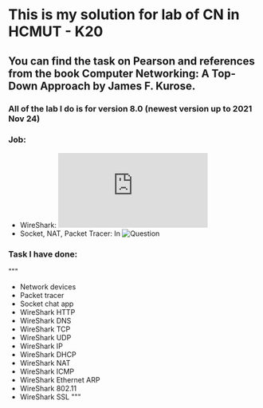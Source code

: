 # This is my solution for lab of CN in HCMUT - K20
## You can find the task on Pearson and references from the book Computer Networking: A Top-Down Approach by James F. Kurose.
### All of the lab I do is for version 8.0 (newest version up to 2021 Nov 24)
### Job: 
- WireShark: ![Wireshark by James Kurose](http://gaia.cs.umass.edu/kurose_ross/wireshark.php)
- Socket, NAT, Packet Tracer: In ![Question](https://github.com/haibayby2002/Computer-Networking-Lab-Full/tree/master/Question)
### Task I have done:
"""
- Network devices
- Packet tracer
- Socket chat app
- WireShark HTTP
- WireShark DNS
- WireShark TCP
- WireShark UDP
- WireShark IP
- WireShark DHCP
- WireShark NAT
- WireShark ICMP
- WireShark Ethernet ARP
- WireShark 802.11
- WireShark SSL
"""
